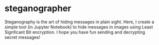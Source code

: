 # steganographer

Steganography is the art of hiding messages in plain sight. Here, I create a simple tool (in Jupyter Notebook) to hide messages in images using Least Signficant Bit encryption. I hope you have fun sending and decrypting secret messages!
